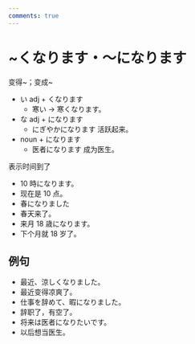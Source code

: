 ```yaml
---
comments: true
---
```


# ~くなります・～になります

变得~；变成~

- い adj + くなります
    - 寒い -> 寒くなります。
- な adj + になります
    - にぎやかになります 活跃起来。
- noun + になります
    - 医者になります 成为医生。

表示时间到了

- 10 時になります。
- 现在是 10 点。
- 春になりました
- 春天来了。
- 来月 18 歳になります。
- 下个月就 18 岁了。

## 例句

- 最近、涼しくなりました。
- 最近变得凉爽了。
- 仕事を辞めて、暇になりました。
- 辞职了，有空了。
- 将来は医者になりたいです。
- 以后想当医生。

